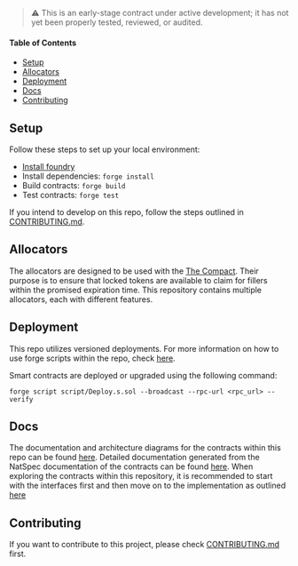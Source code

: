 > :warning: This is an early-stage contract under active development; it has not yet been properly tested, reviewed, or audited.

#### Table of Contents

- [Setup](#setup)
- [Allocators](#allocators)
- [Deployment](#deployment)
- [Docs](#docs)
- [Contributing](#contributing)

## Setup

Follow these steps to set up your local environment:

- [Install foundry](https://book.getfoundry.sh/getting-started/installation)
- Install dependencies: `forge install`
- Build contracts: `forge build`
- Test contracts: `forge test`

If you intend to develop on this repo, follow the steps outlined in [CONTRIBUTING.md](CONTRIBUTING.md#install).

## Allocators

The allocators are designed to be used with the [The Compact](https://github.com/uniswap/the-compact). Their purpose is to ensure that locked tokens are available to claim for fillers within the promised expiration time. This repository contains multiple allocators, each with different features.

## Deployment

This repo utilizes versioned deployments. For more information on how to use forge scripts within the repo, check [here](CONTRIBUTING.md#deployment).

Smart contracts are deployed or upgraded using the following command:

```shell
forge script script/Deploy.s.sol --broadcast --rpc-url <rpc_url> --verify
```

## Docs

The documentation and architecture diagrams for the contracts within this repo can be found [here](docs/).
Detailed documentation generated from the NatSpec documentation of the contracts can be found [here](docs/autogen/src/src/).
When exploring the contracts within this repository, it is recommended to start with the interfaces first and then move on to the implementation as outlined [here](CONTRIBUTING.md#natspec--comments)

## Contributing

If you want to contribute to this project, please check [CONTRIBUTING.md](CONTRIBUTING.md) first.
